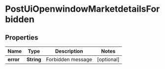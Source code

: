 
# PostUiOpenwindowMarketdetailsForbidden

## Properties
Name | Type | Description | Notes
------------ | ------------- | ------------- | -------------
**error** | **String** | Forbidden message |  [optional]



